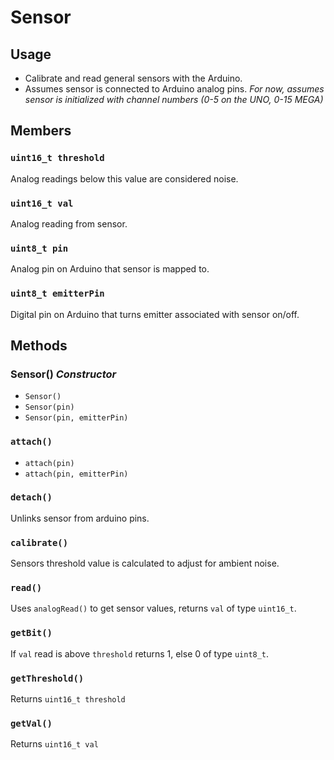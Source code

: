 # Sensor

## Usage

* Calibrate and read general sensors with the Arduino.
* Assumes sensor is connected to Arduino analog pins. *For now, assumes sensor is initialized with channel numbers (0-5  on the UNO, 0-15 MEGA)*

## Members

### `uint16_t threshold`
Analog readings below this value are considered noise.
### `uint16_t val`
Analog reading from sensor.
### `uint8_t pin`
Analog pin on Arduino that sensor is mapped to.
### `uint8_t emitterPin`
Digital pin on Arduino that turns emitter associated with sensor on/off. 

## Methods

### Sensor() *Constructor*
* `Sensor()`
* `Sensor(pin)`
* `Sensor(pin, emitterPin)`

### `attach()`
* `attach(pin)`
* `attach(pin, emitterPin)`

### `detach()`
Unlinks sensor from arduino pins.

### `calibrate()`
Sensors threshold value is calculated to adjust for ambient noise.

### `read()`
Uses `analogRead()` to get sensor values, returns `val` of type `uint16_t`.

### `getBit()`
If `val` read is above `threshold` returns 1, else 0 of type `uint8_t`.

### `getThreshold()`
Returns `uint16_t threshold`

### `getVal()`
Returns `uint16_t val`
